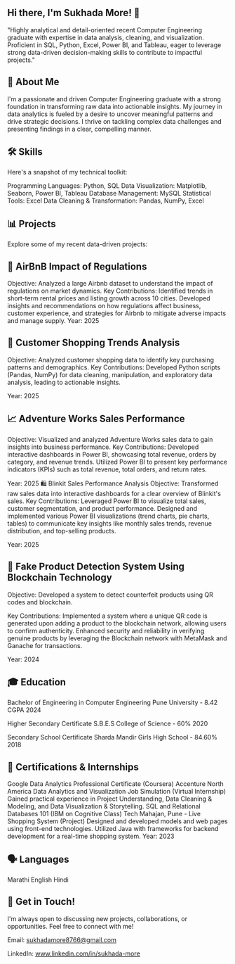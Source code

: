 
## Hi there, I'm Sukhada More! 👋
"Highly analytical and detail-oriented recent Computer Engineering graduate with expertise in data analysis, cleaning, and visualization. Proficient in SQL, Python, Excel, Power BI, and Tableau, eager to leverage strong data-driven decision-making skills to contribute to impactful projects." 

## 🚀 About Me
I'm a passionate and driven Computer Engineering graduate with a strong foundation in transforming raw data into actionable insights. My journey in data analytics is fueled by a desire to uncover meaningful patterns and drive strategic decisions. I thrive on tackling complex data challenges and presenting findings in a clear, compelling manner.

## 🛠️ Skills
Here's a snapshot of my technical toolkit:

Programming Languages: Python, SQL 
Data Visualization: Matplotlib, Seaborn, Power BI, Tableau 
Database Management: MySQL 
Statistical Tools: Excel 
Data Cleaning & Transformation: Pandas, NumPy, Excel 

## 📊 Projects
Explore some of my recent data-driven projects:

## 🏡 AirBnB Impact of Regulations
Objective: Analyzed a large Airbnb dataset to understand the impact of regulations on market dynamics. 
Key Contributions: Identified trends in short-term rental prices and listing growth across 10 cities. Developed insights and recommendations on how regulations affect business, customer experience, and strategies for Airbnb to mitigate adverse impacts and manage supply. 
Year: 2025 
## 🛒 Customer Shopping Trends Analysis
Objective: Analyzed customer shopping data to identify key purchasing patterns and demographics. 
Key Contributions: Developed Python scripts (Pandas, NumPy) for data cleaning, manipulation, and exploratory data analysis, leading to actionable insights. 

Year: 2025 

## 📈 Adventure Works Sales Performance
Objective: Visualized and analyzed Adventure Works sales data to gain insights into business performance. 
Key Contributions: Developed interactive dashboards in Power BI, showcasing total revenue, orders by category, and revenue trends. Utilized Power BI to present key performance indicators (KPIs) such as total revenue, total orders, and return rates. 

Year: 2025 
🛍️ Blinkit Sales Performance Analysis
Objective: Transformed raw sales data into interactive dashboards for a clear overview of Blinkit's sales. 
Key Contributions: Leveraged Power BI to visualize total sales, customer segmentation, and product performance. Designed and implemented various Power BI visualizations (trend charts, pie charts, tables) to communicate key insights like monthly sales trends, revenue distribution, and top-selling products. 

Year: 2025 

## 🔗 Fake Product Detection System Using Blockchain Technology
Objective: Developed a system to detect counterfeit products using QR codes and blockchain. 

Key Contributions: Implemented a system where a unique QR code is generated upon adding a product to the blockchain network, allowing users to confirm authenticity. Enhanced security and reliability in verifying genuine products by leveraging the Blockchain network with MetaMask and Ganache for transactions. 

Year: 2024 

## 🎓 Education
Bachelor of Engineering in Computer Engineering 
Pune University - 8.42 CGPA 
2024 

Higher Secondary Certificate 
S.B.E.S College of Science - 60% 
2020 

Secondary School Certificate 
Sharda Mandir Girls High School - 84.60% 
2018 

## 🏅 Certifications & Internships
Google Data Analytics Professional Certificate (Coursera) 
Accenture North America Data Analytics and Visualization Job Simulation (Virtual Internship) 
Gained practical experience in Project Understanding, Data Cleaning & Modeling, and Data Visualization & Storytelling. 
SQL and Relational Databases 101 (IBM on Cognitive Class) 
Tech Mahajan, Pune - Live Shopping System (Project)
Designed and developed models and web pages using front-end technologies. 
Utilized Java with frameworks for backend development for a real-time shopping system. 
Year: 2023 

## 🗣️ Languages
Marathi 
English 
Hindi 

## 📧 Get in Touch!
I'm always open to discussing new projects, collaborations, or opportunities. Feel free to connect with me!

Email: sukhadamore8766@gmail.com 

LinkedIn: www.linkedin.com/in/sukhada-more 
